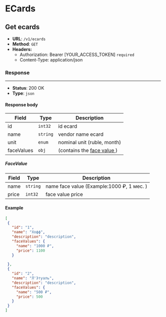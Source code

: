 # ECards

## Get ecards
* <b>URL</b>: `/v1/ecards`
* <b>Method</b>: `GET`
* <b>Headers:</b>
  - Authorization: Bearer [YOUR_ACCESS_TOKEN] `required`
  - Content-Type: application/json

### Response
<hr />

* <b>Status</b>: 200 OK
* <b>Type</b>: `json`

#### Response body
| Field 	  | Type              	    | Description                                         	|
|--------	  |-----------------------	|-----------------------------------------------------	|
| id      	| `int32`       	          | id ecard |
| name   	| `string`       	        | vendor name ecard |
| unit    	| `enum`       	          | nominal unit (ruble, month) |
| faceValues   	|  `obj`     	        |  (contains the [ face value ](#FaceValue )   ) |


##### FaceValue
| Field 	| Type              	| Description                                         	|
|--------	|-----------------------	|-----------------------------------------------------	|
| name   	| `string`       	      | name face value (Example:1000 ₽, 1 мес. ) |
| price   	| `int32`       	      | face value price |

#### Example
 ````json
[
  {
    "id": "1",
    "name": "Хофф",
    "description": "description",
    "faceValues": {
      "name": "1000 ₽",
      "price": 1100
    }
  
  },
  {
    "id": "2",
    "name": "Л'Этуаль",
    "description": "description",
    "faceValues": {
      "name": "500 ₽",
      "price": 500
    }
  }
]
````

<!-- # Certificates

### Request
 <b>Url:</b> `/v1/certificates` <br>
 <b>Method:</b> GET <br>
 <b>Type:</b> JSON <br>
 <b>Headers:</b>
   - Authorization: Bearer [YOUR_ACCESS_TOKEN]
### Response
  ##### BODY:
  - <b>id</b> <small>(uuid)</small>
  - <b>vendor</b> <small>(string)</small>
  - <b>unit</b> <small>(string)</small> - nominal unit (ruble, month)
  - <b>value</b> <small>(decimal)</small> - nominal value
  - <b>price</b> <small>(decimal)</small>
 ````json
[
  {
    "id": "1C730E2D-2323-46B7-8204-DDC7200B4976",
    "vendor": "Хофф",
    "unit": "rub",
    "value": 1000,
    "price": 1100
  },
  {
    "id": "0B6D23C8-9019-41DA-A34D-1A12B038742D",
    "vendor": "Л'Этуаль",
    "unit": "month",
    "value": 1,
    "price": 500
  }
]
```` -->
